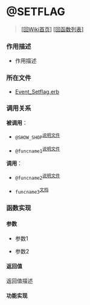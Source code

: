 ﻿# @SETFLAG

> [\[回Wiki首页\]](/Wiki) [\[回函数列表\]](/Wiki/erasqn_wiki/function/README.md)

### 作用描述

+ 作用描述

### 所在文件

+ [Event_Setflag.erb](/ERB/TRAIN/Event_Setflag.erb#L5-L2958)

### 调用关系

**被调用**：

+ `@SHOW_SHOP`<sup>[说明文件](/Wiki/erasqn_wiki/function/s/show_shop.md)</sup>

+ `@funcname1`<sup>[说明文件](/Wiki/erasqn_wiki/function/func_template.md)</sup>

**调用**：

+ `@funcname2`<sup>[说明文件](/Wiki/erasqn_wiki/function/func_template.md)</sup>

+ `funcname3`<sup>[文档](https://osdn.net/projects/emuera/wiki/FrontPage)</sup>

### 函数实现

#### 参数

+ 参数1

+ 参数2

#### 返回值

返回值描述

#### 功能实现

